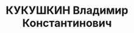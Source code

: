 ---
title: КУКУШКИН Владимир Константинович
description: "Род. в 1905, г. Горький, русский. Проживал: Дзержинский р-н, ст. Доскино.\
  \ Мастер отдела технического контроля опытныхмастерских ГАЗа им.В.М.Молотова \n\
  \  Арестован 22.10.1936. Обв. по ст. 17-58-8, 58-11. Приговор: ВК ВС СССР, 20.05.1937\
  \ – к 10 г. тюремного заключения, 5 г. п/п"
---